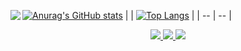 <!-- Header -->

<!-- 统计卡片 -->
[![Anurag's GitHub stats](https://github-readme-stats.vercel.app/api?username=kanzakid&theme=dracula)](https://github.com/anuraghazra/github-readme-stats)
| <img align="left" src="https://github-readme-stats.vercel.app/api?username=kanzakid&theme=dracula&show_icons=true" /> | [![Top Langs](https://github-readme-stats.vercel.app/api/top-langs/?username=kanzakid&layout=compact&exclude_repo=nonebot-plugin-ai-topia)](https://github.com/anuraghazra/github-readme-stats) |
| -- | -- |
<!-- Social Links with Fancy Icons -->
<div align="center">
  <a href="https://space.bilibili.com/24449466">
    <img src="https://img.shields.io/badge/Bilibili-%E5%93%94%E5%93%A9%E5%93%94%E5%93%A9-00A1D6?style=for-the-badge&logo=bilibili&logoColor=white"/>
  </a>
  <a href="mailto:kanzakid@qq.com">
    <img src="https://img.shields.io/badge/Email-Contact_Me-D14836?style=for-the-badge&logo=gmail&logoColor=white"/>
  </a>
  <img src="https://img.shields.io/badge/Status-Coding...-87CF3E?style=for-the-badge&logo=visual-studio-code&logoColor=white"/>
</div>
